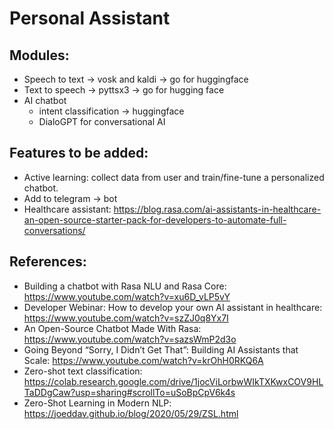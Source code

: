 # Personal Assistant

## Modules:

-   Speech to text -> vosk and kaldi -> go for huggingface
-   Text to speech -> pyttsx3 -> go for hugging face
-   AI chatbot
    -   intent classification -> huggingface
    -   DialoGPT for conversational AI

## Features to be added:

-   Active learning: collect data from user and train/fine-tune a personalized chatbot.
-   Add to telegram -> bot
-   Healthcare assistant: https://blog.rasa.com/ai-assistants-in-healthcare-an-open-source-starter-pack-for-developers-to-automate-full-conversations/

## References:

-   Building a chatbot with Rasa NLU and Rasa Core: https://www.youtube.com/watch?v=xu6D_vLP5vY
-   Developer Webinar: How to develop your own AI assistant in healthcare: https://www.youtube.com/watch?v=szZJ0q8Yx7I
-   An Open-Source Chatbot Made With Rasa: https://www.youtube.com/watch?v=sazsWmP2d3o
-   Going Beyond “Sorry, I Didn’t Get That”: Building AI Assistants that Scale: https://www.youtube.com/watch?v=krOhH0RKQ6A
-   Zero-shot text classification: https://colab.research.google.com/drive/1jocViLorbwWIkTXKwxCOV9HLTaDDgCaw?usp=sharing#scrollTo=uSoBpCpV6k4s
-   Zero-Shot Learning in Modern NLP: https://joeddav.github.io/blog/2020/05/29/ZSL.html
